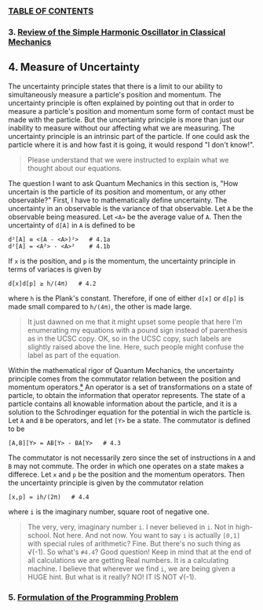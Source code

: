 ### [TABLE OF CONTENTS](CONTENTS.md)

### 3. [Review of the Simple Harmonic Oscillator in Classical Mechanics](QMSHO.md)

## 4. Measure of Uncertainty

The uncertainty principle states that there is a limit to
our ability to simultaneously measure a particle's position and momentum.
The uncertainty principle is often explained by pointing out that
in order to measure a particle's position and momentum
some form of contact must be made with the particle.
But the uncertainty principle is more than just our inability to measure
without our affecting what we are measuring.
The uncertainty principle is an intrinsic part of the particle.
If one could ask the particle where it is and how fast it is going,
it would respond "I don't know!".

> Please understand that we were instructed to explain what we thought about our equations.

The question I want to ask Quantum Mechanics in this section is,
"How uncertain is the particle of its position and momentum, or any other observable?"
First, I have to mathematically define uncertainty.
The uncertainty in an observable is the variance of that observable.
Let `A` be the observable being measured.
Let `<A>` be the average value of `A`.
Then the uncertainty of `d[A]` in `A` is defined to be

    d²[A] ≡ <(A - <A>)²>   # 4.1a
    d²[A] = <A²> - <A>²    # 4.1b

If `x` is the position, and `p` is the momentum,
the uncertainty principle in terms of variaces is given by

    d[x]d[p] ≥ h/(4π)   # 4.2

where `h` is the Plank's constant.
Therefore, if one of either `d[x]` or `d[p]` is made small compared to `h/(4π)`,
the other is made large.

> It just dawned on me that it might upset some people that here
> I'm enumerating my equations with a pound sign instead of parenthesis as in the UCSC copy.
> OK, so in the UCSC copy, such labels are slightly raised above the line.
> Here, such people might confuse the label as part of the equation.

Within the mathematical rigor of Quantum Mechanics,
the uncertainty principle comes from
the commutator relation between the position and momentum operators.[⁸](REFERENCE.md)
An operator is a set of transformations on a state of particle,
to obtain the information that operator represents.
The state of a particle contains all knowable information about the particle, and
it is a solution to the Schrodinger equation for the potential in wich the particle is.
Let `A` and `B` be operators, and let `[Y>` be a state.
The commutator is defined to be

    [A,B][Y> = AB[Y> - BA[Y>   # 4.3

The commutator is not necessarily zero since the set of instructions in `A` and `B` may not commute.
The order in which one operates on a state makes a differece.
Let `x` and `p` be the position and the momentum operators.
Then the uncertainty principle is given by the commutator relation

    [x,p] = ih/(2π)   # 4.4

where `i` is the imaginary number, square root of negative one.

> The very, very, imaginary number `i`.
> I never believed in `i`.
> Not in high-school.
> Not here.
> And not now.
> You want to say `i` is actually `[0,1]` with special rules of arithmetic?
> Fine.
> But there's no such thing as √(-1).
> So what's `#4.4`?
> Good question!
> Keep in mind that at the end of all calculations we are getting Real numbers.
> It is a calculating machine.
> I believe that wherever we find `i`, we are being given a HUGE hint.
> But what is it really?
> NO! IT IS NOT √(-1).

### 5. [Formulation of the Programming Problem](FORMULATION.md)
